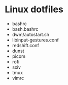 # Linux dotfiles

- bashrc
- bash.bashrc
- dwm/autostart.sh
- libinput-gestures.conf
- redshift.conf
- dunst
- picom
- rofi
- sxiv
- tmux
- vimrc
